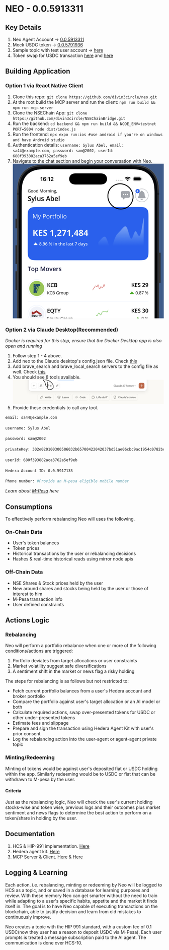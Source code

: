 # NEO - 0.0.5913311

## Key Details

1. Neo Agent Account -> [0.0.5913311](https://hashscan.io/testnet/account/0.0.5913311?pa=1&ps=1&pf=1&pc=1&ph=1&pt=1&pn=1&pr=1&p1=1&k1=1745735450.778853656)
1. Mock USDC token -> [0.0.5791936](https://hashscan.io/testnet/token/0.0.5791936)
1. Sample topic with test user account -> [here](https://hashscan.io/testnet/transaction/1745327765.775018000)
1. Token swap for USDC transaction [here](https://hashscan.io/testnet/transaction/1745842848.210210158) and [here](https://hashscan.io/testnet/transaction/1745842848.210210159)

## Building Application

### Option 1 via React Native Client

1. Clone this repo: `git clone https://github.com/divin3circle/neo.git`
1. At the root build the MCP server and run the client: `npm run build && npm run mcp-server`
1. Clone the NSEChain App: `git clone https://github.com/divin3circle/NSEChainBridge.git`
1. Run the backend: `cd backend && npm run build && NODE_ENV=testnet PORT=5004 node dist/index.js`
1. Run the frontend: `npx expo run:ios #use android if you're on windows and have Android studio`
1. Authentication details: `username: Sylus Abel, email: sa44@example.com, password: sam@2002, userId: 680f393882aca3762a5ef9eb`
1. Navigate to the chat section and begin your conversation with Neo.
   ![chat_section](./neo.png)

### Option 2 via Claude Desktop(Recommended)

_Docker is required for this step, ensure that the Docker Desktop app is also open and running_

1. Follow step 1 - 4 above.
1. Add neo to the Claude desktop's config.json file. Check [this](https://modelcontextprotocol.io/quickstart/server#node)
1. Add brave_search and brave_local_search servers to the config file as well. Check [this](https://pub.spillwave.com/mcp-integration-how-brave-search-and-claude-desktop-enhance-ai-assistant-agentic-capabilities-c840590fa100)
1. You should see 8 tools available.
   ![claude_tools](./claude.png)
1. Provide these credentials to call any tool.

```bash
email: sa44@example.com

username: Sylus Abel

password: sam@2002

privateKey: 302e020100300506032b65700422042037bd51ae06cbc9ac1954c0782bc1830559256d63ddc0d6d45e503aa7fde2e3e3

userId: 680f393882aca3762a5ef9eb

Hedera Account ID: 0.0.5917133

Phone number: #Provide an M-pesa eligible mobile number
```

_Learn about [M-Pesa](https://www.investopedia.com/terms/m/mpesa.asp) here_

## Consumptions

To effectively perform rebalancing Neo will uses the following.

### On-Chain Data

- User's token balances
- Token prices
- Historical transactions by the user or rebalancing decisions
- Hashes & real-time historical reads using mirror node apis

### Off-Chain Data

- NSE Shares & Stock prices held by the user
- New around shares and stocks being held by the user or those of interest to him
- M-Pesa transaction info
- User defined constraints

## Actions Logic

### Rebalancing

Neo will perform a portfolio rebalance when one or more of the following conditions/actions are triggered:

1. Portfolio deviates from target allocations or user constraints
1. Market volatility suggest safe diversifications
1. A sentiment shift in the market or news flag a risky holding

The steps for rebalancing is as follows but not restricted to:

- Fetch current portfolio balances from a user's Hedera account and broker portfolio
- Compare the portfolio against user's target allocation or an AI model or both
- Calculate required actions, swap over-presented tokens for USDC or other under-presented tokens
- Estimate fees and slippage
- Prepare and sign the transaction using Hedera Agent Kit with user's prior consent
- Log the rebalancing action into the user-agent or agent-agent private topic

### Minting/Redeeming

Minting of tokens would be against user's deposited fiat or USDC holding within the app. Similarly redeeming would be to USDC or fiat that can be withdrawn to M-pesa by the user.

#### Criteria

Just as the rebalancing logic, Neo will check the user's current holding stocks-wise and token wise, previous logs and their outcomes plus market sentiment and news flags to determine the best action to perform on a token/share in holding by the user.

## Documentation

1. HCS & HIP-991 implementation. [Here](https://github.com/divin3circle/neo/blob/main/src/helpers.ts#L801-L872)
1. Hedera agent kit. [Here](https://github.com/divin3circle/neo/blob/main/src/helpers.ts#L1042-L1053)
1. MCP Server & Client. [Here](https://github.com/divin3circle/neo/blob/main/src/mcp-server.ts) & [Here](https://github.com/divin3circle/neo/blob/main/src/index.ts#L55-L70)

## Logging & Learning

Each action, i.e. rebalancing, minting or redeeming by Neo will be logged to HCS as a topic, and or saved in a database for learning purposes and review. With these memory Neo can get smarter without the need to train while adapting to a user's specific habits, appetite and the market it finds itself in.
The goal is to have Neo capable of executing transactions on the blockchain, able to justify decision and learn from old mistakes to continuously improve.

Neo creates a topic with the HIP 991 standard, with a custom fee of 0.1 USDC(now they user has a reason to deposit USDC via M-Pesa). Each user prompts is treated a message subscription paid to the AI agent. The communication is done over HCS-10.
